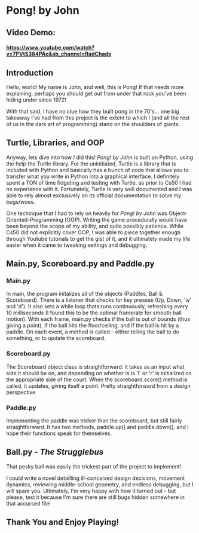 # Pong! by John
## Video Demo:
#### https://www.youtube.com/watch?v=7PVtS384PAo&ab_channel=RadChads
## Introduction
Hello, world! My name is John, and well, this is Pong! If that needs more explaining, perhaps you should get out from under that rock you've been hiding under since 1972!

With that said, I have no clue how they built pong in the 70's... one big takeaway I've had from this project is the extent to which I (and all the rest of us in the dark art of programming) stand on the shoulders of giants. 

## Turtle, Libraries, and OOP
Anyway, lets dive into how *I* did this! *Pong! by John* is built on Python, using the help the Turtle library. For the uninitiated, Turtle is a library that is included with Python and basically has a bunch of code that allows you to transfer what you write in Python into a graphical interface. I definitely spent a TON of time fidgeting and testing with Turtle, as prior to Cs50 I had no experience with it. Fortunately, Turtle is very well documented and I was able to rely almost exclusively on its official documentation to solve my bugs/woes.

One techinque that I had to rely on heavily for *Pong! by John* was Object-Oriented-Programming (OOP). Writing the game procedurally would have been beyond the scope of my ability, and quite possibly patience. While Cs50 did not explicitly cover OOP, I was able to piece together enough through Youtube tutorials to get the gist of it, and it ultimately made my life easier when it came to tweaking settings and debugging.

## Main.py, Scoreboard.py and Paddle.py
### Main.py
In main, the program initalizes all of the objects (Paddles, Ball & Scoreboard). There is a listener that checks for key presses (Up, Down, 'w' and 'd'). It also sets a while loop thats runs continuously, refreshing every 10 milliseconds (I found this to be the optimal framerate for smooth ball motion). With each frame, main.py checks if the ball is out of bounds (thus giving a point), if the ball hits the floor/ceiling, and if the ball is hit by a paddle. On each event, a method is called - either telling the ball to do something, or to update the scoreboard.
### Scoreboard.py
The Scoreboard object class is straightforward: it takes as an input what side it should be on, and depending on whether is is 'l' or 'r' is initialized on the appropriate side of the court. When the scoreboard.score() method is called, it updates, giving itself a point. Pretty straightforward from a design perspective
### Paddle.py
Implementing the paddle was tricker than the scoreboard, but still fairly straightforward. It has two methods, paddle.up() and paddle.down(), and I hope their functions speak for themselves.
## Ball.py - *The Strugglebus*
That pesky ball was easily the trickest part of the project to implement!

I could write a novel detailling ill-conceived design decisions, movement dynamics, reviewing middle-school geometry, and endless debugging, but I will spare you. Ultimately, I'm very happy with how it turned out - but please, test it because I'm sure there are still bugs hidden somewhere in that accursed file!
## Thank You and Enjoy Playing!

